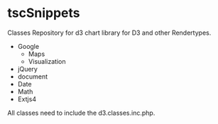 tscSnippets
===========

Classes Repository for d3 chart library
for D3 and other Rendertypes.
- Google
  + Maps
  + Visualization
- jQuery
- document
- Date
- Math
- Extjs4

All classes need to include the d3.classes.inc.php.
